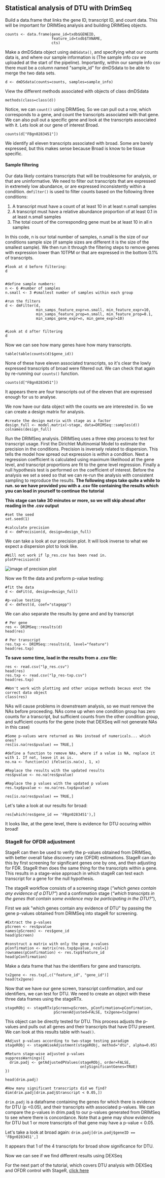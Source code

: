 
## Statistical analysis of DTU with DrimSeq

Build a data.frame that links the gene ID, transcript ID, 
and count data. This will be important for DRIMSeq analysis and building 
DRIMSeq objects.
```
counts <- data.frame(gene_id=txdb$GENEID,
                     feature_id=txdb$TXNAME,
                     cts)
```

Make a dmDSdata object using `dmDSdata()`, and specifying what our counts data is, and where our sample information is (The sample info csv we uploaded at the start of the pipeline). Importantly, within our sample info csv there must be a column named "sample_id" for dmDSdata to be able to merge the two data sets.

```
d <- dmDSdata(counts=counts, samples=sample_info)
```

View the different methods associated with objects of class dmDSdata

```
methods(class=class(d))
```

Notice, we can `count()` using DRIMSeq. So we can pull out a row, which corresponds to a gene, and count the transcripts associated with that gene. We can also pull out a specific gene and look at the transcripts associated with it. Lets look at our gene of interest Broad.

```
counts(d["FBgn0283451"])
```

We identify all eleven transcripts associated with broad. Some are barely expressed, but this makes sense because Broad is know to be tissue specific.

#### Sample filtering

Our data likely contains transcripts that will be troublesome for analysis, or that are uninformative. We need to filter out transcripts that are expressed in extremely low abundance, or are expressed inconsistently within a condition.
`dmfilter()` is used to filter counts based on the following three conditions:

1) A transcript must have a count of at least 10 in at least n.small samples
2) A transcript must have a relative abundance proportion of at least 0.1 in at least n.small samples
3) The total count of the corresponding gene must be at least 10 in all n samples

In this code, n is our total number of samples, n.small is the size of our conditions sample size (if sample sizes are different it is the size of the smallest sample). We then run it through the filtering steps to remove genes with expression lower than 10TPM or that are expressed in the bottom 0.1% of transcripts.

```
#look at d before filtering:
d


#define sample numbers:
n <- 6 #number of samples 
n.small <- 3 #smallest number of samples within each group

#run the filters
d <- dmFilter(d,
              min_samps_feature_expr=n.small, min_feature_expr=10,
              min_samps_feature_prop=n.small, min_feature_prop=0.1,
              min_samps_gene_expr=n, min_gene_expr=10)
              
              
#Look at d after filtering
d
```

Now we can see how many genes have how many transcripts.

```
table(table(counts(d)$gene_id))
```
None of these have eleven associated transcripts, so it's clear the lowly expressed transcripts of broad were filtered out. We can check that again by re-running our `counts()` function.
````
counts(d["FBgn0283451"])
````
It appears there are four transcripts out of the eleven that are expressed enough for us to analyse.


We now have our data object with the counts we are interested in. So we can create a design matrix for analysis.

```
#create the design matrix with stage as a factor
design_full <- model.matrix(~stage, data=DRIMSeq::samples(d))
colnames(design_full)
```

Run the DRIMSeq analysis. DRIMSeq uses a three step process to test for transcript usage. First the Dirichlet Multinomial Model to estimate the precision in the conditions. Precision is inversely related to dispersion. This tells the model how spread out expression is *within* a condition. Next a regression coefficient is calculated using maximum likelihood at the gene level, and transcript proportions are fit to the gene level regression. Finally a null hypothesis test is performed on the coefficient of interest. Before the analysis we set a seed so that we can re-run the analysis with consistent sampling to reproduce the results.
**The following steps take quite a while to run. so we have provided you with a .csv file containing the results which you can load in yourself to continue the tutorial**

**This stage can take 30 minutes or more, so we will skip ahead after reading in the .csv output**

```
#set the seed
set.seed(1)

#calculate precision
d <- dmPrecision(d, design=design_full)
```
We can take a look at our precision plot. It will look inverse to what we expect a dispersion plot to look like. 

```
#Will not work if lp_res.csv has been read in.
plotPrecision(d)
```

![image of precision plot](https://github.com/ambuneves/bio722_group-project/blob/main/outputs/plot_prec_plot.png)

Now we fit the data and preform p-value testing:

```
#fit the data
d <- dmFit(d, design=design_full)

#p-value testing
d <- dmTest(d, coef="stagepp")
```

We can also separate the results by gene and and by transcript

```
# Per gene
res <- DRIMSeq::results(d)
head(res)

# Per transcript
res.txp <- DRIMSeq::results(d, level="feature")
head(res.txp)
```

**To save some time, load in the results from a .csv file:**
````
res <- read.csv("lp_res.csv")
head(res)
res.txp <- read.csv("lp_res-txp.csv")
head(res.txp)

#Won't work with plotting and other unique methods becaus enot the correct data object 
class(res)
````

NAs will cause problems in downstream analysis, so we must remove the NAs before proceeding. NAs come up when one condition group has zero counts for a transcript, but sufficient counts from the other condition group, and sufficient counts for the gene (note that DEXSeq will not generate NAs in this case)

```
#Some p-values were returned as NAs instead of numericals... which ones?
res[is.na(res$pvalue) == TRUE,]

#define a function to remove NAs, where if a value is NA, replace it with 1. If not, leave it as is.
no.na <- function(x) ifelse(is.na(x), 1, x)

#Replace the results with the updated results
res$pvalue <- no.na(res$pvalue)

#Replace the p values with the updated p values
res.txp$pvalue <- no.na(res.txp$pvalue)

res[is.na(res$pvalue) == TRUE,]
```
Let's take a look at our results for broad:
```
res[which(res$gene_id == 'FBgn0283451'),]
```
It looks like, at the gene level, there is evidence for DTU occuring within broad!


### StageR for OFDR adjustment

StageR can then be used to verify the p-values obtained from DRIMSeq, with better overall false discovery rate (OFDR) estimations. StageR can do this by first screening for significant genes one by one, and then adjusting for FDR. StageR then does the same thing for the transcripts within a gene. This results in a stage-wise approach in which stageR can test each transcript for a gene for the null hypothesis.

The stageR workflow consists of a screening stage (*“which genes contain any evidence of a DTU?”*) and a confirmation stage (*“which transcripts in the genes that contain some evidence may be participating in the DTU?”*), 

First we ask "which genes contain any evidence of DTU" by passing the gene p-values obtained from DRIMSeq into stageR for screening. 


```
#Extract the p-values 
pScreen <- res$pvalue
names(pScreen) <- res$gene_id
head(pScreen)

```

```
#construct a matrix with only the gene p-values 
pConfirmation <- matrix(res.txp$pvalue, ncol=1)
rownames(pConfirmation) <- res.txp$feature_id
head(pConfirmation)
```

Make a data frame that has the identifiers for gene and transcripts.


```
tx2gene <- res.txp[,c("feature_id", "gene_id")]
head(tx2gene)
```

Now that we have our gene screen, transcript confirmation, and our identifiers, we can test for DTU. We need to create an object with these three data frames using the stageRTx.


```
stageRObj <- stageRTx(pScreen=pScreen, pConfirmation=pConfirmation,
                      pScreenAdjusted=FALSE, tx2gene=tx2gene)
```

This object can be directly tested for DTU. This process adjusts the p-values and pulls out all genes and their transcripts that have DTU present. We can look at this results table with `head()`.

```
#Adjust p-values according to two-stage testing paradigm
stageRObj <- stageWiseAdjustment(stageRObj, method="dtu", alpha=0.05)

#Return stage-wise adjusted p-values
suppressWarnings({
  drim.padj <- getAdjustedPValues(stageRObj, order=FALSE,
                                  onlySignificantGenes=TRUE)
})

head(drim.padj)

#How many significant transcripts did we find?
dim(drim.padj[drim.padj$transcript < 0.05,])
```
`drim.padj` is a dataframe containing the genes for which there is evidence for DTU (p <0.05), and their transcripts with associated p-values. We can compare the p-values in drim.padj to our p-values generated from DRIMSeq to see where there is concordance. Note that a gene may show evidence for DTU but 1 or more transcripts of that gene may have a p-value < 0.05.




Let's take a look at broad again:
`drim.padj[drim.padj$geneID == 'FBgn0283451',]`

It appears that 1 of the 4 transcripts for broad show significance for DTU.

Now we can see if we find different results using DEXSeq 

For the next part of the tutorial, which covers DTU analysis with DEXSeq and OFDR control with StageR, [click here](link)
